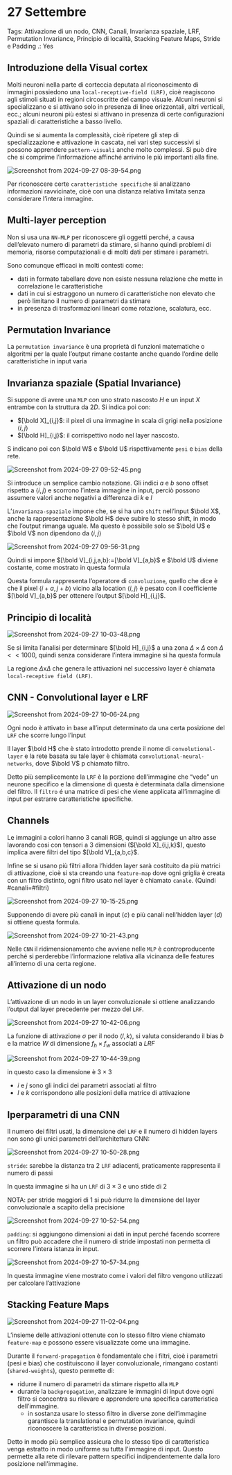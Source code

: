 # 27 Settembre

Tags: Attivazione di un nodo, CNN, Canali, Invarianza spaziale, LRF, Permutation Invariance, Principio di località, Stacking Feature Maps, Stride e Padding
.: Yes

## Introduzione della Visual cortex

Molti neuroni nella parte di corteccia deputata al riconoscimento di immagini possiedono una `local-receptive-field (LRF)`, cioè reagiscono agli stimoli situati in regioni circoscritte del campo visuale. Alcuni neuroni si specializzano e si attivano solo in presenza di linee orizzontali, altri verticali, ecc.; alcuni neuroni più estesi si attivano in presenza di certe configurazioni spaziali di caratteristiche a basso livello.

Quindi se si aumenta la complessità, cioè ripetere gli step di specializzazione e attivazione in cascata, nei vari step successivi si possono apprendere `pattern-visuali` anche molto complessi. Si può dire che si comprime l’informazione affinché arrivino le più importanti alla fine.

![Screenshot from 2024-09-27 08-39-54.png](Screenshot_from_2024-09-27_08-39-54.png)

Per riconoscere certe `caratteristiche specifiche` si analizzano informazioni ravvicinate, cioè con una distanza relativa limitata senza considerare l’intera immagine.

## Multi-layer perception

Non si usa una `NN-MLP` per riconoscere gli oggetti perché, a causa dell’elevato numero di parametri da stimare, si hanno quindi problemi di memoria, risorse computazionali e di molti dati per stimare i parametri.

Sono comunque efficaci in molti contesti come:

- dati in formato tabellare dove non esiste nessuna relazione che mette in correlazione le caratteristiche
- dati in cui si estraggono un numero di caratteristiche non elevato che però limitano il numero di parametri da stimare
- in presenza di trasformazioni lineari come rotazione, scalatura, ecc.

## Permutation Invariance

La `permutation invariance` è una proprietà di funzioni matematiche o algoritmi per la quale l’output rimane costante anche quando l’ordine delle caratteristiche in input varia

## Invarianza spaziale (Spatial Invariance)

Si suppone di avere una `MLP` con uno strato nascosto $H$ e un input $X$ entrambe con la struttura da $2D$. Si indica poi con:

- $[\bold X]_{i,j}$: il pixel di una immagine in scala di grigi nella posizione $\left\langle i,j \right\rangle$
- $[\bold H]_{i,j}$: il corrispettivo nodo nel layer nascosto.

S indicano poi con $\bold W$ e $\bold U$ rispettivamente `pesi` e `bias` della rete.

![Screenshot from 2024-09-27 09-52-45.png](Screenshot_from_2024-09-27_09-52-45.png)

Si introduce un semplice cambio notazione. Gli indici $a$ e $b$ sono offset rispetto a $\left\langle i,j \right\rangle$ e scorrono l’intera immagine in input, perciò possono assumere valori anche negativi a differenza di $k$ e $l$

L’`invarianza-spaziale` impone che, se si ha uno `shift` nell’input $\bold X$, anche la rappresentazione $\bold H$ deve subire lo stesso shift, in modo che l’output rimanga uguale. Ma questo è possibile solo se $\bold U$ e $\bold V$ non dipendono da $\left\langle i,j \right\rangle$

![Screenshot from 2024-09-27 09-56-31.png](Screenshot_from_2024-09-27_09-56-31.png)

Quindi si impone $[\bold V]_{i,j,a,b}:=[\bold V]_{a,b}$ e $\bold U$ diviene costante, come mostrato in questa formula

Questa formula rappresenta l’operatore di `convoluzione`, quello che dice è che il pixel $\left\langle i+a,j+b \right\rangle$ vicino alla location $\left\langle i,j \right\rangle$ è pesato con il coefficiente $[\bold V]_{a,b}$ per ottenere l’output $[\bold H]_{i,j}$.

## Principio di località

![Screenshot from 2024-09-27 10-03-48.png](Screenshot_from_2024-09-27_10-03-48.png)

Se si limita l’analisi per determinare $[\bold H]_{i,j}$ a una zona $\Delta\times \Delta$ con $\Delta<<1000$, quindi senza considerare l’intera immagine si ha questa formula

La regione $\Delta\text{x}\Delta$ che genera le attivazioni nel successivo layer è chiamata `local-receptive field (LRF)`.

## CNN - Convolutional layer e LRF

![Screenshot from 2024-09-27 10-06-24.png](Screenshot_from_2024-09-27_10-06-24.png)

Ogni nodo è attivato in base all’input determinato da una certa posizione del `LRF` che scorre lungo l’input

Il layer $\bold H$ che è stato introdotto prende il nome di `convolutional-layer` e la rete basata su tale layer è chiamata `convolutional-neural-networks`, dove $\bold V$ p chiamato filtro.

Detto più semplicemente la `LRF` è la porzione dell’immagine che “vede” un neurone specifico e la dimensione di questa è determinata dalla dimensione del filtro. Il `filtro` é una matrice di pesi che viene applicata all’immagine di input per estrarre caratteristiche specifiche.

## Channels

Le immagini a colori hanno 3 canali RGB, quindi si aggiunge un altro asse lavorando cosi con tensori a 3 dimensioni ($[\bold X]_{i,j,k}$), questo implica avere filtri del tipo $[\bold V]_{a,b,c}$. 

Infine se si usano più filtri allora l’hidden layer sarà costituito da più matrici di attivazione, cioè si sta creando una `feature-map` dove ogni griglia è creata con un filtro distinto, ogni filtro usato nel layer è chiamato `canale`. (Quindi #canali=#filtri)

![Screenshot from 2024-09-27 10-15-25.png](Screenshot_from_2024-09-27_10-15-25.png)

Supponendo di avere più canali in input $(c)$ e più canali nell’hidden layer $(d)$ si ottiene questa formula.

![Screenshot from 2024-09-27 10-21-43.png](Screenshot_from_2024-09-27_10-21-43.png)

Nelle `CNN` il ridimensionamento che avviene nelle `MLP` è controproducente perché si perderebbe l’informazione relativa alla vicinanza delle features all’interno di una certa regione.

## Attivazione di un nodo

L’attivazione di un nodo in un layer convoluzionale si ottiene analizzando l’output dal layer precedente per mezzo del `LRF`. 

![Screenshot from 2024-09-27 10-42-06.png](Screenshot_from_2024-09-27_10-42-06.png)

La funzione di attivazione $\sigma$ per il nodo $\left\langle l,k \right\rangle$, si valuta considerando il bias $b$ e la matrice $W$ di dimensione $f_h\times f_w$ associati a $LRF$

![Screenshot from 2024-09-27 10-44-39.png](Screenshot_from_2024-09-27_10-44-39.png)

in questo caso la dimensione è $3\times 3$

- $i$ e $j$ sono gli indici dei parametri associati al filtro
- $l$ e $k$ corrispondono alle posizioni della matrice di attivazione

## Iperparametri di una CNN

Il numero dei filtri usati, la dimensione del `LRF` e il numero di hidden layers non sono gli unici parametri dell’architettura CNN:

![Screenshot from 2024-09-27 10-50-28.png](Screenshot_from_2024-09-27_10-50-28.png)

`stride`: sarebbe la distanza tra 2 `LRF` adiacenti, praticamente rappresenta il numero di passi

In questa immagine si ha un `LRF` di $3\times 3$ e uno stide di 2

NOTA: per stride maggiori di 1 si può ridurre la dimensione del layer convoluzionale a scapito della precisione

![Screenshot from 2024-09-27 10-52-54.png](Screenshot_from_2024-09-27_10-52-54.png)

`padding`: si aggiungono dimensioni ai dati in input perché facendo scorrere un filtro può accadere che il numero di stride impostati non permetta di scorrere l’intera istanza in input.

![Screenshot from 2024-09-27 10-57-34.png](Screenshot_from_2024-09-27_10-57-34.png)

In questa immagine viene mostrato come i valori del filtro vengono utilizzati per calcolare l’attivazione

## Stacking Feature Maps

![Screenshot from 2024-09-27 11-02-04.png](Screenshot_from_2024-09-27_11-02-04.png)

L’insieme delle attivazioni ottenute con lo stesso filtro viene chiamato `feature-map` e possono essere visualizzate come una immagine.

Durante il `forward-propagation` è fondamentale che i filtri, cioè i parametri (pesi e bias) che costituiscono il layer convoluzionale, rimangano costanti (`shared-weights`), questo permette di:

- ridurre il numero di parametri da stimare rispetto alla `MLP`
- durante la `backpropagation`, analizzare le immagini di input dove ogni filtro si concentra su rilevare e apprendere una specifica caratteristica dell’immagine.
    - in sostanza usare lo stesso filtro in diverse zone dell’immagine garantisce la translational e permutation invariance, quindi riconoscere la caratteristica in diverse posizioni.

Detto in modo più semplice assicura che lo stesso tipo di caratteristica venga estratto in modo uniforme su tutta l'immagine di input. Questo permette alla rete di rilevare pattern specifici indipendentemente dalla loro posizione nell'immagine.